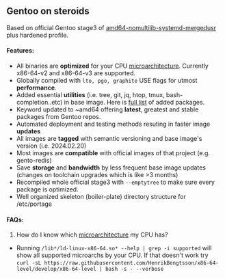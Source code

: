 ## Gentoo on steroids
Based on official Gentoo stage3 of [amd64-nomultilib-systemd-mergedusr](https://bouncer.gentoo.org/fetch/root/all/releases/amd64//autobuilds/latest-stage3-amd64-nomultilib-systemd-mergedusr.txt) plus hardened profile.

#### Features:
* All binaries are **optimized** for your CPU [microarchitecture](https://en.wikipedia.org/wiki/X86-64#Microarchitecture_levels). Currently x86-64-v2 and x86-64-v3 are supported.
* Globally compiled with ```lto, pgo, graphite``` USE flags for utmost **performance**.
* Added essential **utilities** (i.e. tree, git, jq, htop, tmux, bash-completion..etc) in base image. Here is [full list](https://github.com/rahilarious/gentoo-containers/blob/main/base/Containerfile) of added packages.
* Keyword updated to ~amd64 offering **latest**, greatest and stable packages from Gentoo repos.
* Automated deployment and testing methods resuting in faster image **updates**
* All images are **tagged** with semantic versioning and base image's version (i.e. 2024.02.20)
* Most images are **compatible** with official images of that project (e.g. gento-redis)
* Save **storage** and **bandwidth** by less frequent base image updates (changes on toolchain upgrades which is like >3 months)
* Recompiled whole official stage3 with `--emptytree` to make sure every package is optimized.
* Well organized skeleton (boiler-plate) directory structure for /etc/portage

#### FAQs:
1. How do I know which [microarchitecture](https://en.wikipedia.org/wiki/X86-64#Microarchitecture_levels) my CPU has?
* Running `/lib*/ld-linux-x86-64.so* --help | grep -i supported` will show all supported microarchs by your CPU. If that doesn't work try `curl -sL https://raw.githubusercontent.com/HenrikBengtsson/x86-64-level/develop/x86-64-level | bash -s - --verbose`

